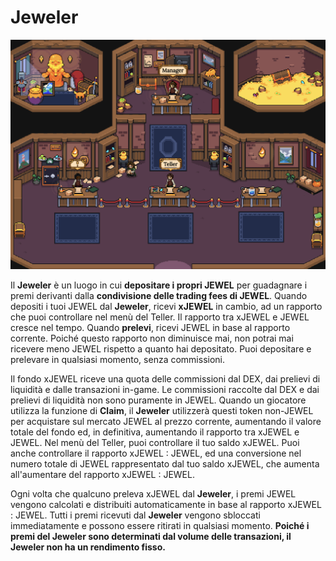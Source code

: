 # Jeweler

![](<../../.gitbook/assets/Schermata 2022-01-27 alle 13.09.59.png>)

Il **Jeweler** è un luogo in cui **depositare i propri JEWEL** per guadagnare i premi derivanti dalla **condivisione delle trading fees di JEWEL**. Quando depositi i tuoi JEWEL dal **Jeweler**, ricevi **xJEWEL** in cambio, ad un rapporto che puoi controllare nel menù del Teller. Il rapporto tra xJEWEL e JEWEL cresce nel tempo. Quando **prelevi**, ricevi JEWEL in base al rapporto corrente. Poiché questo rapporto non diminuisce mai, non potrai mai ricevere meno JEWEL rispetto a quanto hai depositato. Puoi depositare e prelevare in qualsiasi momento, senza commissioni.

Il fondo xJEWEL riceve una quota delle commissioni dal DEX, dai prelievi di liquidità e dalle transazioni in-game. Le commissioni raccolte dal DEX e dai prelievi di liquidità non sono puramente in JEWEL. Quando un giocatore utilizza la funzione di **Claim**, il **Jeweler** utilizzerà questi token non-JEWEL per acquistare sul mercato JEWEL al prezzo corrente, aumentando il valore totale del fondo ed, in definitiva, aumentando il rapporto tra xJEWEL e JEWEL. Nel menù del Teller, puoi controllare il tuo saldo xJEWEL. Puoi anche controllare il rapporto xJEWEL : JEWEL, ed una conversione nel numero totale di JEWEL rappresentato dal tuo saldo xJEWEL, che aumenta all'aumentare del rapporto xJEWEL : JEWEL.

Ogni volta che qualcuno preleva xJEWEL dal **Jeweler**, i premi JEWEL vengono calcolati e distribuiti automaticamente in base al rapporto xJEWEL : JEWEL. Tutti i premi ricevuti dal **Jeweler** vengono sbloccati immediatamente e possono essere ritirati in qualsiasi momento. **Poiché i premi del Jeweler sono determinati dal volume delle transazioni, il Jeweler non ha un rendimento fisso.**
